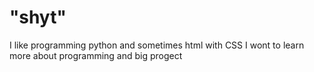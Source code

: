 # "shyt"
I like programming python and sometimes html with CSS 
I wont to learn more about programming and big progect 
